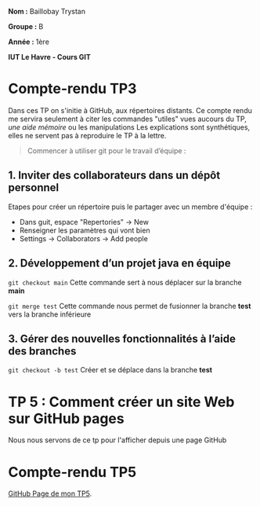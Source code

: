 **Nom :** Baillobay Trystan

**Groupe :** B

**Année :** 1ère

**IUT Le Havre - Cours GIT**

# Compte-rendu TP3 

Dans ces TP on s'initie à GitHub, aux répertoires distants.
Ce compte rendu me servira seulement à citer les commandes "utiles" vues aucours du TP, *une aide mémoire* ou les manipulations
Les explications sont synthétiques, elles ne servent pas à reproduire le TP à la lettre.

> Commencer à utiliser git pour le travail d’équipe :

## 1. Inviter des collaborateurs dans un dépôt personnel

Etapes pour créer un répertoire puis le partager avec un membre d'équipe :

*	Dans guit, espace "Repertories" -> New
*	Renseigner les paramètres qui vont bien
*	Settings -> Collaborators -> Add people

## 2. Développement d’un projet java en équipe

```git checkout main``` Cette commande sert à nous déplacer sur la branche **main**

```git merge test``` Cette commande nous permet de fusionner la branche **test** vers la branche inférieure

## 3. Gérer des nouvelles fonctionnalités à l’aide des branches

```git checkout -b test``` Créer et se déplace dans la branche **test**

# TP 5 : Comment créer un site Web sur GitHub pages
Nous nous servons de ce tp pour l'afficher depuis une page GitHub

# Compte-rendu TP5

[GitHub Page de mon TP5](https://ydroo.github.io/tp3/).

